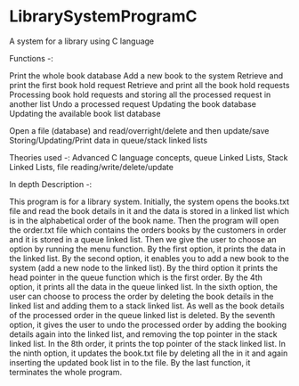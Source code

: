 # LibrarySystemProgramC
A system for a library using C language
 
 Functions -:
 
 Print the whole book database
 Add a new book to the system
 Retrieve and print the first book hold request
 Retrieve and print all the book hold requests
 Processing book hold requests and storing all the processed request in another list
 Undo a processed request
 Updating the book database
 Updating the available book list database
 
 
 Open a file (database) and read/overright/delete and then update/save
 Storing/Updating/Print data in queue/stack linked lists 
 

Theories used -: Advanced C language concepts, queue Linked Lists, Stack Linked Lists, file reading/write/delete/update

In depth Description -: 

This program is for a library system. Initially, the system opens the books.txt file and read the book details in it and the data is stored in a linked list which is in the alphabetical order of the book name. Then the program will open the order.txt file which contains the orders books by the customers in order and it is stored in a queue linked list. Then we give the user to choose an option by running the menu function. By the first option, it prints the data in the linked list. By the second option, it enables you to add a new book to the system (add a new node to the linked list). By the third option it prints the head pointer in the queue function which is the first order. By the 4th option, it prints all the data in the queue linked list. In the sixth option, the user can choose to process the order by deleting the book details in the linked list and adding them to a stack linked list. As well as the book details of the processed order in the queue linked list is deleted. By the seventh option, it gives the user to undo the processed order by adding the booking details again into the linked list, and removing the top pointer in the stack linked list. In the 8th order, it prints the top pointer of the stack linked list. In the ninth option, it updates the book.txt file by deleting all the in it and again inserting the updated book list in to the file. By the last function, it terminates the whole program. 
